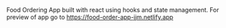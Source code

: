 Food Ordering App built with react using hooks and state management.
For preview of app go to 
https://food-order-app-jjm.netlify.app
